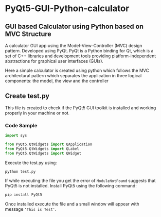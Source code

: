# PyQt5-GUI-Python-calculator
## GUI based Calculator using Python based on MVC Structure
A calculator GUI app using the Model-View-Controller (MVC) design pattern. Developed using PyQt. PyQt is a Python binding for Qt, which is a set of C++ libraries and development tools providing platform-independent abstractions for graphical user interfaces (GUIs). 

Here a simple calculator is created using python which follows the MVC architectural pattern which separates the application in three logical components: the model, the view and the controller

## Create test.py
This file is created to check if the PyQt5 GUI toolkit is installed and working properly in your machine or not.
### Code Sample

```python
import sys

from PyQt5.QtWidgets import QApplication
from PyQt5.QtWidgets import QLabel
from PyQt5.QtWidgets import QWidget
```
Execute the test.py using:

```bash
python test.py
```
If while executing the file you get the error of ```ModuleNotFound``` suggests that PyQt5 is not installed. Install PyQt5 using the following command:

```bash
pip install PyQt5
```
Once installed execute the file and a small window will appear with message ```'This is Test'```.



